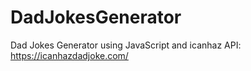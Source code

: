 # DadJokesGenerator
Dad Jokes Generator using JavaScript and icanhaz API: https://icanhazdadjoke.com/
